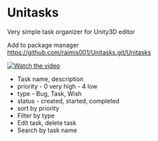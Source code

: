 # Unitasks
Very simple task organizer for Unity3D editor

Add to package manager
https://github.com/raimis001/Unitasks.git/Unitasks

[![Watch the video](https://i.gyazo.com/5f0736a09105632d8c6ee2964aca682f.png)](https://youtu.be/B78LaRR3_5Q)

* Task name, description
* priority - 0 very high - 4 low
* type - Bug, Task, Wish
* status - created, started, completed
* sort by priority
* Filter by type
* Edit task, delete task
* Search by task name
